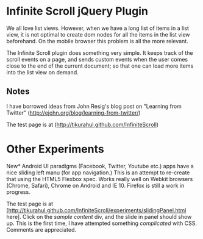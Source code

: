 Infinite Scroll jQuery Plugin
===============================

We all love list views. However, when we have a long list of items in a list view, it is not optimal to create dom nodes for all the items in the list view beforehand. On the mobile browser this problem is all the more relevant.

The Infinite Scroll plugin does something very simple. It keeps track of the scroll events on a page, and sends custom events when the user comes close to the end of the current document; so that one can load more items into the list view on demand.

Notes
-----
I have borrowed ideas from John Resig's blog post on "Learning from Twitter" (http://ejohn.org/blog/learning-from-twitter/)

The test page is at (http://tikurahul.github.com/InfiniteScroll)

Other Experiments
==================

New* Android UI paradigms (Facebook, Twitter, Youtube etc.) apps have a nice sliding left manu (for app navigation.) This is an attempt to re-create that using the HTML5 Flexbox spec.
Works really well on Webkit browsers (Chrome, Safari), Chrome on Android and IE 10. Firefox is still a work in progress.

The test page is at [http://tikurahul.github.com/InfiniteScroll/experiments/slidingPanel.html here]. Click on the *sample content* div, and the slide in panel should show up. This is the first time, I have attempted something *complicated* with CSS. Comments are appreciated.